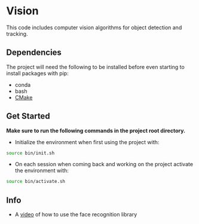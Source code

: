 # Vision

This code includes computer vision algorithms for object detection and tracking. 

## Dependencies

The project will need the following to be installed before even starting to install packages with pip:

- conda
- bash
- [CMake](https://cmake.org/download/)

## Get Started

**Make sure to run the following commands in the project root directory.**


- Initialize the environment when first using the project with:
```bash
source bin/init.sh
```

- On each session when coming back and working on the project activate the environment with:
```bash
source bin/activate.sh
```


## Info
  - A [video](https://www.youtube.com/watch?v=5yPeKQzCPdI&list=PLVlbw1IZ2gnswgwYW9jXkEz43f3j7qs25&index=77) of how to use the face recognition library 
